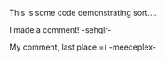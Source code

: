 This is some code demonstrating sort....

I made a comment! -sehqlr-

My comment, last place =(  -meeceplex-
